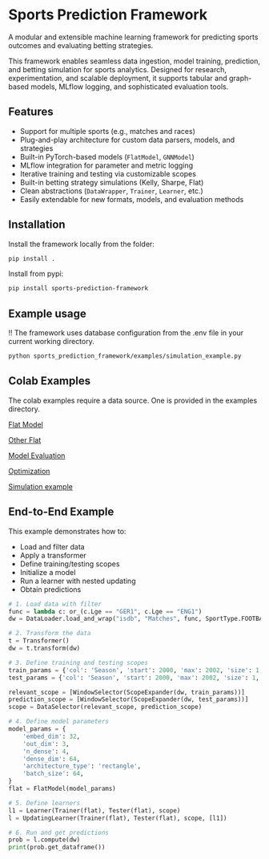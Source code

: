 # Sports Prediction Framework

A modular and extensible machine learning framework for predicting sports outcomes and evaluating betting strategies.

This framework enables seamless data ingestion, model training, prediction, and betting simulation for sports analytics. Designed for research, experimentation, and scalable deployment, it supports tabular and graph-based models, MLflow logging, and sophisticated evaluation tools.

## Features

- Support for multiple sports (e.g., matches and races)
- Plug-and-play architecture for custom data parsers, models, and strategies
- Built-in PyTorch-based models (`FlatModel`, `GNNModel`)
- MLflow integration for parameter and metric logging
- Iterative training and testing via customizable scopes
- Built-in betting strategy simulations (Kelly, Sharpe, Flat)
- Clean abstractions (`DataWrapper`, `Trainer`, `Learner`, etc.)
- Easily extendable for new formats, models, and evaluation methods


## Installation

Install the framework locally from the folder:

```bash
pip install .
```

Install from pypi:
```bash
pip install sports-prediction-framework
```

## Example usage

!! The framework uses database configuration from the .env file in your current working directory.
```bash
python sports_prediction_framework/examples/simulation_example.py
```
## Colab Examples
The colab examples require a data source. One is provided in the examples directory.

[Flat Model](https://colab.research.google.com/drive/1cvTSVJl9IKZ5zetAArQoUHMiGpkao_N1?usp=sharing)

[Other Flat](https://colab.research.google.com/drive/1s_RPveoUixcFV2rnhW3lM3VRf8ynknlg?usp=sharing)

[Model Evaluation](https://colab.research.google.com/drive/1h-C7imynYpMc1OvjwBnfxgcU2mvczJsb?usp=sharing)

[Optimization](https://colab.research.google.com/drive/1PDxtwabuDKNq8BPbRyAJmk8nsWcuTvUy?usp=sharing)

[Simulation example](https://colab.research.google.com/drive/18KNe19nwtR_dQaZLlF6deUjtP77b12B9?usp=sharing)



## End-to-End Example

This example demonstrates how to:

- Load and filter data
- Apply a transformer
- Define training/testing scopes
- Initialize a model
- Run a learner with nested updating
- Obtain predictions

```python
# 1. Load data with filter
func = lambda c: or_(c.Lge == "GER1", c.Lge == "ENG1")
dw = DataLoader.load_and_wrap("isdb", "Matches", func, SportType.FOOTBALL)

# 2. Transform the data
t = Transformer()
dw = t.transform(dw)

# 3. Define training and testing scopes
train_params = {'col': 'Season', 'start': 2000, 'max': 2002, 'size': 1, 'stride': 1}
test_params = {'col': 'Season', 'start': 2000, 'max': 2002, 'size': 1, 'stride': 1}

relevant_scope = [WindowSelector(ScopeExpander(dw, train_params))]
prediction_scope = [WindowSelector(ScopeExpander(dw, test_params))]
scope = DataSelector(relevant_scope, prediction_scope)

# 4. Define model parameters
model_params = {
    'embed_dim': 32,
    'out_dim': 3,
    'n_dense': 4,
    'dense_dim': 64,
    'architecture_type': 'rectangle',
    'batch_size': 64,
}
flat = FlatModel(model_params)

# 5. Define learners
l1 = Learner(Trainer(flat), Tester(flat), scope)
l = UpdatingLearner(Trainer(flat), Tester(flat), scope, [l1])

# 6. Run and get predictions
prob = l.compute(dw)
print(prob.get_dataframe())
```